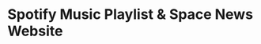 # Spotify Music Playlist & Space News Website

<!-- This is a web application for displaying articles related to space news. Users can view and read articles on various space-related topics.

### Features

- Display a list of space news articles.
- Click on an article to read its full content.
- View article details like publication date and last update.
- Scroll through articles with summaries.
- Directly open the full article in a new tab.
- Beautiful and responsive user interface.

### Technologies Used

- React: Frontend framework for building the user interface.
- Tailwind CSS: A utility-first CSS framework for styling.
- JavaScript: Programming language used for functionality.

### How to Use

1. Clone the repository to your local machine.
2. Navigate to the project directory.
3. Run `npm install` to install project dependencies.
4. Run `npm start` to start the development server.
5. Open your web browser and go to `http://localhost:3000/` to view the Space News website. -->
